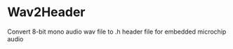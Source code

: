 Wav2Header
==========

Convert 8-bit mono audio wav file to .h header file for embedded microchip audio
